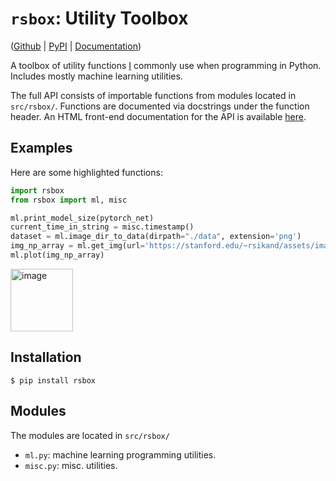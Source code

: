 # `rsbox`: Utility Toolbox

([Github](https://github.com/rosikand/rsbox) | [PyPI](https://pypi.org/project/rsbox) | [Documentation](https://rosikand.github.io/rsbox/))

A toolbox of utility functions [I](http://rosikand.github.io/) commonly use when programming in Python. Includes mostly machine learning utilities. 

The full API consists of importable functions from modules located in `src/rsbox/`. Functions are documented via docstrings under the function header. An HTML front-end documentation for the API is available [here](https://rosikand.github.io/rsbox/). 

## Examples 

Here are some highlighted functions: 

```python
import rsbox
from rsbox import ml, misc

ml.print_model_size(pytorch_net)
current_time_in_string = misc.timestamp()
dataset = ml.image_dir_to_data(dirpath="./data", extension='png')
img_np_array = ml.get_img(url='https://stanford.edu/~rsikand/assets/images/seal.png')  
ml.plot(img_np_array)
```

<img width="100" alt="image" src="https://user-images.githubusercontent.com/57341225/190890819-6b4a5266-2f21-4703-a70e-e18358f5c247.png">



## Installation 

```
$ pip install rsbox
```

## Modules 

The modules are located in `src/rsbox/`

- `ml.py`: machine learning programming utilities. 
- `misc.py`: misc. utilities. 
